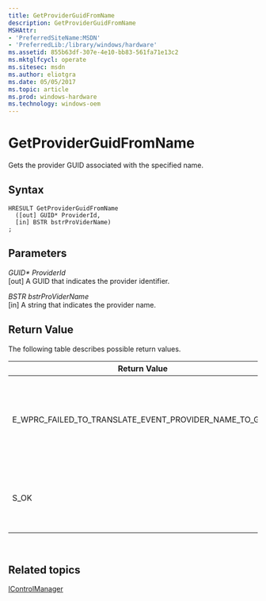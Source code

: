 ```yaml
---
title: GetProviderGuidFromName
description: GetProviderGuidFromName
MSHAttr:
- 'PreferredSiteName:MSDN'
- 'PreferredLib:/library/windows/hardware'
ms.assetid: 855b63df-307e-4e10-bb83-561fa71e13c2
ms.mktglfcycl: operate
ms.sitesec: msdn
ms.author: eliotgra
ms.date: 05/05/2017
ms.topic: article
ms.prod: windows-hardware
ms.technology: windows-oem
---
```


# GetProviderGuidFromName


Gets the provider GUID associated with the specified name.

## Syntax


```
HRESULT GetProviderGuidFromName
  ([out] GUID* ProviderId,
  [in] BSTR bstrProViderName)
;
```

## Parameters


<a href="" id="guid--providerid"></a>*GUID\* ProviderId*  
\[out\] A GUID that indicates the provider identifier.

<a href="" id="bstr-bstrprovidername"></a>*BSTR bstrProViderName*  
\[in\] A string that indicates the provider name.

## Return Value


The following table describes possible return values.

<table>
<colgroup>
<col width="50%" />
<col width="50%" />
</colgroup>
<thead>
<tr class="header">
<th>Return Value</th>
<th>Description</th>
</tr>
</thead>
<tbody>
<tr class="odd">
<td><p>E_WPRC_FAILED_TO_TRANSLATE_EVENT_PROVIDER_NAME_TO_GUID</p></td>
<td><p>WPR was unable to translate the event provider name to a GUID.</p></td>
</tr>
<tr class="even">
<td><p>S_OK</p></td>
<td><p>The function successfully returned the GUID.</p></td>
</tr>
</tbody>
</table>

 

## Related topics


[IControlManager](icontrolmanager.md)

 

 







